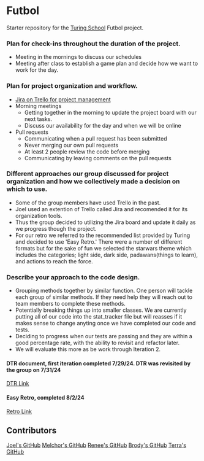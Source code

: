 # Futbol
Starter repository for the [Turing School](https://turing.io/) Futbol project.

### Plan for check-ins throughout the duration of the project.
* Meeting in the mornings to discuss our schedules
* Meeting after class to establish a game plan and decide how we want to work for the day.

### Plan for project organization and workflow.
* [Jira on Trello for project management](https://tnoblecmd.atlassian.net/jira/core/projects/FGP/board)
* Morning meetings
    * Getting together in the morning to update the project board with our next tasks.
    * Discuss our availability for the day and when we will be online
* Pull requests
    * Communicating when a pull request has been submitted
    * Never merging our own pull requests
    * At least 2 people review the code before merging
    * Communicating by leaving comments on the pull requests

### Different approaches our group discussed for project organization and how we collectively made a decision on which to use.
* Some of the group members have used Trello in the past.
* Joel used an extention of Trello called Jira and recomended it for its organization tools.
* Thus the group decided to utilizing the Jira board and update it daily as we progress though the project.
* For our retro we referred to the recommended list provided by Turing and decided to use 'Easy Retro.' There were a number of different formats but for the sake of fun we selected the starwars theme which includes the categories; light side, dark side, padawans(things to learn), and actions to reach the force.

### Describe your approach to the code design.
* Grouping methods together by similar function. One person will tackle each group of similar methods. If they need help they will reach out to team members to complete these methods.
* Potentially breaking things up into smaller classes. We are currently putting all of our code into the stat_tracker file but will reasses if it makes sense to change anyting once we have completed our code and tests.
* Deciding to progress when our tests are passing and they are within a good percentage rate, with the ability to revisit and refactor later.
 * We will evaluate this more as be work through Iteration 2.

#### DTR document, first iteration completed 7/29/24. DTR was revisited by the group on 7/31/24<br/>
[DTR Link](https://docs.google.com/document/d/1eRyCmQuAlY8jA7yiepLuJlpfgi4hn2COcAz-tQuNMlQ/edit)
#### Easy Retro, completed 8/2/24
[Retro Link](https://easyretro.io/publicboard/e6efvUfwGGeGkQhNNmP0zReO0M32/34ca93ea-06a9-443f-a81c-257ee813f13a)

## Contributors
[Joel's GitHub](https://github.com/jdavalos98)
[Melchor's GitHub](https://github.com/MDelarosa1993)
[Renee's GitHub](https://github.com/Renee-m02)
[Brody's GitHub](https://github.com/BrodyNics77)
[Terra's GitHub](https://github.com/TDManning)